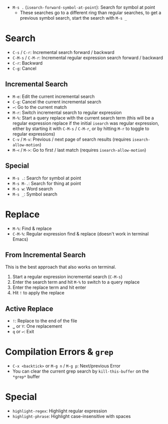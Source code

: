 - `M-s .` (`isearch-forward-symbol-at-point`): Search for symbol at point
    - These searches go to a different ring than regular searches, to get a previous symbol search, start the search with `M-s _`

# Search

- `C-s` / `C-r`: Incremental search forward / backward
- `C-M-s` / `C-M-r`: Incremental regular expression search forward / backward
- `C-r`: Backward
- `C-g`: Cancel

## Incremental Search

- `M-e`: Edit the current incremental search
- `C-g`: Cancel the current incremental search
- `↩`: Go to the current match
- `M-r`: Switch incremental search to regular expression
- `M-%`: Start a query replace with the current search term (this will be a regular expression replace if the initial `isearch` was regular expression, either by starting it with `C-M-s` / `C-M-r`, or by hitting `M-r` to toggle to regular expressions)
- `C-v` / `M-v`: Previous / next page of search results (requires `isearch-allow-motion`)
- `M-<` / `M->`: Go to first / last match (requires `isearch-allow-motion`)

## Special

- `M-s .`: Search for symbol at point
- `M-s M-.`: Search for thing at point
- `M-s w`: Word search
- `M-s _`: Symbol search

# Replace

- `M-%`: Find & replace
- `C-M-%`: Regular expression find & replace (doesn't work in terminal Emacs)

## From Incremental Search

This is the best approach that also works on terminal.

1. Start a regular expression incremental search (`C-M-s`)
2. Enter the search term and hit `M-%` to switch to a query replace
3. Enter the replace term and hit enter
4. Hit `!` to apply the replace

## Active Replace

- `!`: Replace to the end of the file
- `␣` or `Y`: One replacement
- `q` or `↩`: Exit

# Compilation Errors & `grep`

- `C-x <backtick>` or `M-g n` / `M-g p`: Next/previous Error
- You can clear the current grep search by `kill-this-buffer` on the `*grep*` buffer

# Special

- `highlight-regex`: Highlight regular expression
- `highlight-phrase`: Highlight case-insensitive with spaces
